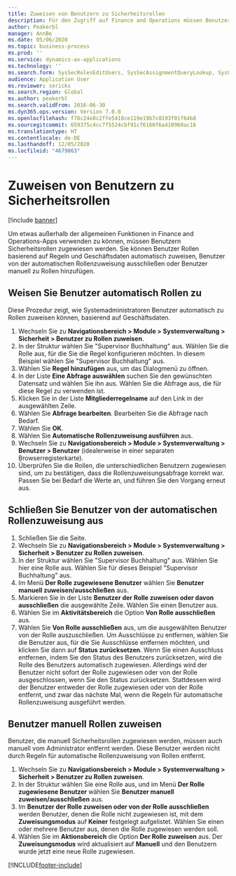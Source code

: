 ```yaml
---
title: Zuweisen von Benutzern zu Sicherheitsrollen
description: Für den Zugriff auf Finance and Operations müssen Benutzer Sicherheitsrollen zugewiesen werden.
author: Peakerbl
manager: AnnBe
ms.date: 05/06/2020
ms.topic: business-process
ms.prod: ''
ms.service: dynamics-ax-applications
ms.technology: ''
ms.search.form: SysSecRolesEditUsers, SysSecAssignmentQueryLookup, SysQueryForm, SysSecRoleExcludeUsers
audience: Application User
ms.reviewer: sericks
ms.search.region: Global
ms.author: peakerbl
ms.search.validFrom: 2016-06-30
ms.dyn365.ops.version: Version 7.0.0
ms.openlocfilehash: f78c24e8c2ffe5418ce119e19b7c0193f01f64b8
ms.sourcegitcommit: 659375c4cc7f5524cbf91cf6160f6a410960ac16
ms.translationtype: HT
ms.contentlocale: de-DE
ms.lasthandoff: 12/05/2020
ms.locfileid: "4679863"
---
```

# <a name="assign-users-to-security-roles"></a>Zuweisen von Benutzern zu Sicherheitsrollen

[!include [banner](../../includes/banner.md)]

Um etwas außerhalb der allgemeinen Funktionen in Finance and Operations-Apps verwenden zu können, müssen Benutzern Sicherheitsrollen zugewiesen werden. Sie können Benutzer Rollen basierend auf Regeln und Geschäftsdaten automatisch zuweisen, Benutzer von der automatischen Rollenzuweisung ausschließen oder Benutzer manuell zu Rollen hinzufügen.

## <a name="automatically-assign-users-to-roles"></a>Weisen Sie Benutzer automatisch Rollen zu
Diese Prozedur zeigt, wie Systemadministratoren Benutzer automatisch zu Rollen zuweisen können, basierend auf Geschäftsdaten. 
1. Wechseln Sie zu **Navigationsbereich > Module > Systemverwaltung > Sicherheit > Benutzer zu Rollen zuweisen**.
2. In der Struktur wählen Sie "Supervisor Buchhaltung" aus. Wählen Sie die Rolle aus, für die Sie die Regel konfigurieren möchten. In diesem Beispiel wählen Sie "Supervisor Buchhaltung" aus. 
3. Wählen Sie **Regel hinzufügen** aus, um das Dialogmenü zu öffnen.
4. In der Liste **Eine Abfrage auswählen** suchen Sie den gewünschten Datensatz und wählen Sie ihn aus. Wählen Sie die Abfrage aus, die für diese Regel zu verwenden ist.  
5. Klicken Sie in der Liste **Mitgliederregelname** auf den Link in der ausgewählten Zeile.
6. Wählen Sie **Abfrage bearbeiten**. Bearbeiten Sie die Abfrage nach Bedarf.  
7. Wählen Sie **OK**.
8. Wählen Sie **Automatische Rollenzuweisung ausführen** aus.
9. Wechseln Sie zu **Navigationsbereich > Module > Systemverwaltung > Benutzer > Benutzer** (idealerweise in einer separaten Browserregisterkarte).
10. Überprüfen Sie die Rollen, die unterschiedlichen Benutzern zugewiesen sind, um zu bestätigen, dass die Rollenzuweisungsabfrage korrekt war. Passen Sie bei Bedarf die Werte an, und führen Sie den Vorgang erneut aus.

## <a name="exclude-users-from-automatic-role-assignment"></a>Schließen Sie Benutzer von der automatischen Rollenzuweisung aus
1. Schließen Sie die Seite.
2. Wechseln Sie zu **Navigationsbereich > Module > Systemverwaltung > Sicherheit > Benutzer zu Rollen zuweisen**.
3. In der Struktur wählen Sie "Supervisor Buchhaltung" aus. Wählen Sie hier eine Rolle aus. Wählen Sie für dieses Beispiel "Supervisor Buchhaltung" aus.  
4. Im Menü **Der Rolle zugewiesene Benutzer** wählen Sie **Benutzer manuell zuweisen/ausschließen** aus.
5. Markieren Sie in der Liste **Benutzer der Rolle zuweisen oder davon ausschließen** die ausgewählte Zeile. Wählen Sie einen Benutzer aus.  
6. Wählen Sie im **Aktivitätsbereich** die Option **Von Rolle ausschließen** aus.
7. Wählen Sie **Von Rolle ausschließen** aus, um die ausgewählten Benutzer von der Rolle auszuschließen. Um Ausschlüsse zu entfernen, wählen Sie die Benutzer aus, für die Sie Ausschlüsse entfernen möchten, und klicken Sie dann auf **Status zurücksetzen**. Wenn Sie einen Ausschluss entfernen, indem Sie den Status des Benutzers zurücksetzen, wird die Rolle des Benutzers automatisch zugewiesen. Allerdings wird der Benutzer nicht sofort der Rolle zugewiesen oder von der Rolle ausgeschlossen, wenn Sie den Status zurücksetzen. Stattdessen wird der Benutzer entweder der Rolle zugewiesen oder von der Rolle entfernt, und zwar das nächste Mal, wenn die Regeln für automatische Rollenzuweisung ausgeführt werden.  

## <a name="manually-assign-users-to-roles"></a>Benutzer manuell Rollen zuweisen
Benutzer, die manuell Sicherheitsrollen zugewiesen werden, müssen auch manuell vom Administrator entfernt werden. Diese Benutzer werden nicht durch Regeln für automatische Rollenzuweisung von Rollen entfernt.

1. Wechseln Sie zu **Navigationsbereich > Module > Systemverwaltung > Sicherheit > Benutzer zu Rollen zuweisen**.
2. In der Struktur wählen Sie eine Rolle aus, und im Menü **Der Rolle zugewiesene Benutzer** wählen Sie **Benutzer manuell zuweisen/ausschließen** aus.
4. Im **Benutzer der Rolle zuweisen oder von der Rolle ausschließen** werden Benutzer, denen die Rolle nicht zugewiesen ist, mit dem **Zuweisungsmodus** auf **Keiner** festgelegt aufgelistet. Wählen Sie einen oder mehrere Benutzer aus, denen die Rolle zugewiesen werden soll.
5. Wählen Sie im **Aktionsbereich** die Option **Der Rolle zuweisen** aus. Der **Zuweisungsmodus** wird aktualisiert auf **Manuell** und den Benutzern wurde jetzt eine neue Rolle zugewiesen.


[!INCLUDE[footer-include](../../../../includes/footer-banner.md)]